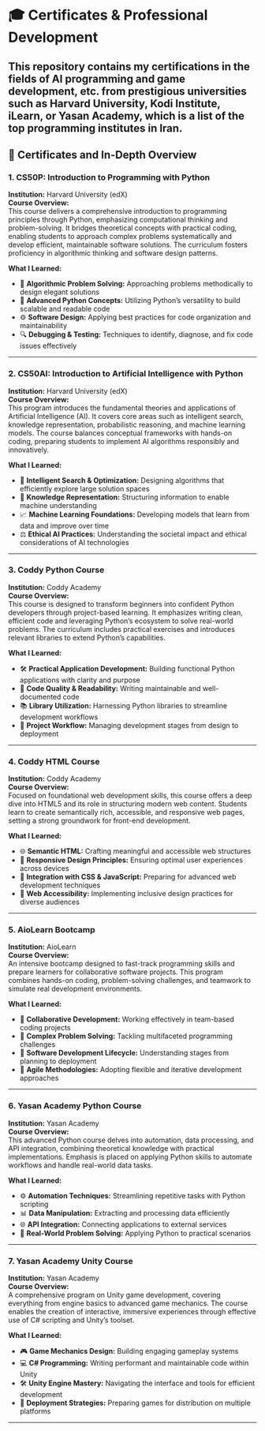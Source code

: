 # 🎓 Certificates & Professional Development

This repository contains my certifications in the fields of AI programming and game development, etc. from prestigious universities such as Harvard University, Kodi Institute, iLearn, or Yasan Academy, which is a list of the top programming institutes in Iran.
---

## 📜 Certificates and In-Depth Overview

### 1. CS50P: Introduction to Programming with Python  
**Institution:** Harvard University (edX)  
**Course Overview:**  
This course delivers a comprehensive introduction to programming principles through Python, emphasizing computational thinking and problem-solving. It bridges theoretical concepts with practical coding, enabling students to approach complex problems systematically and develop efficient, maintainable software solutions. The curriculum fosters proficiency in algorithmic thinking and software design patterns.  

**What I Learned:**  
- 🧠 **Algorithmic Problem Solving:** Approaching problems methodically to design elegant solutions  
- 🐍 **Advanced Python Concepts:** Utilizing Python’s versatility to build scalable and readable code  
- ⚙️ **Software Design:** Applying best practices for code organization and maintainability  
- 🔍 **Debugging & Testing:** Techniques to identify, diagnose, and fix code issues effectively

---

### 2. CS50AI: Introduction to Artificial Intelligence with Python  
**Institution:** Harvard University (edX)  
**Course Overview:**  
This program introduces the fundamental theories and applications of Artificial Intelligence (AI). It covers core areas such as intelligent search, knowledge representation, probabilistic reasoning, and machine learning models. The course balances conceptual frameworks with hands-on coding, preparing students to implement AI algorithms responsibly and innovatively.  

**What I Learned:**  
- 🤖 **Intelligent Search & Optimization:** Designing algorithms that efficiently explore large solution spaces  
- 🧩 **Knowledge Representation:** Structuring information to enable machine understanding  
- 📈 **Machine Learning Foundations:** Developing models that learn from data and improve over time  
- ⚖️ **Ethical AI Practices:** Understanding the societal impact and ethical considerations of AI technologies

---

### 3. Coddy Python Course  
**Institution:** Coddy Academy  
**Course Overview:**  
This course is designed to transform beginners into confident Python developers through project-based learning. It emphasizes writing clean, efficient code and leveraging Python’s ecosystem to solve real-world problems. The curriculum includes practical exercises and introduces relevant libraries to extend Python’s capabilities.  

**What I Learned:**  
- 🛠️ **Practical Application Development:** Building functional Python applications with clarity and purpose  
- 🧹 **Code Quality & Readability:** Writing maintainable and well-documented code  
- 📚 **Library Utilization:** Harnessing Python libraries to streamline development workflows  
- 🚀 **Project Workflow:** Managing development stages from design to deployment

---

### 4. Coddy HTML Course  
**Institution:** Coddy Academy  
**Course Overview:**  
Focused on foundational web development skills, this course offers a deep dive into HTML5 and its role in structuring modern web content. Students learn to create semantically rich, accessible, and responsive web pages, setting a strong groundwork for front-end development.  

**What I Learned:**  
- 🌐 **Semantic HTML:** Crafting meaningful and accessible web structures  
- 📐 **Responsive Design Principles:** Ensuring optimal user experiences across devices  
- 🔧 **Integration with CSS & JavaScript:** Preparing for advanced web development techniques  
- 🧩 **Web Accessibility:** Implementing inclusive design practices for diverse audiences

---

### 5. AioLearn Bootcamp  
**Institution:** AioLearn  
**Course Overview:**  
An intensive bootcamp designed to fast-track programming skills and prepare learners for collaborative software projects. This program combines hands-on coding, problem-solving challenges, and teamwork to simulate real development environments.  

**What I Learned:**  
- 🤝 **Collaborative Development:** Working effectively in team-based coding projects  
- 🚧 **Complex Problem Solving:** Tackling multifaceted programming challenges  
- 🔄 **Software Development Lifecycle:** Understanding stages from planning to deployment  
- 🧩 **Agile Methodologies:** Adopting flexible and iterative development approaches

---

### 6. Yasan Academy Python Course  
**Institution:** Yasan Academy  
**Course Overview:**  
This advanced Python course delves into automation, data processing, and API integration, combining theoretical knowledge with practical implementations. Emphasis is placed on applying Python skills to automate workflows and handle real-world data tasks.  

**What I Learned:**  
- ⚙️ **Automation Techniques:** Streamlining repetitive tasks with Python scripting  
- 📊 **Data Manipulation:** Extracting and processing data efficiently  
- 🌐 **API Integration:** Connecting applications to external services  
- 🧩 **Real-World Problem Solving:** Applying Python to practical scenarios

---

### 7. Yasan Academy Unity Course  
**Institution:** Yasan Academy  
**Course Overview:**  
A comprehensive program on Unity game development, covering everything from engine basics to advanced game mechanics. The course enables the creation of interactive, immersive experiences through effective use of C# scripting and Unity’s toolset.  

**What I Learned:**  
- 🎮 **Game Mechanics Design:** Building engaging gameplay systems  
- 💻 **C# Programming:** Writing performant and maintainable code within Unity  
- 🛠️ **Unity Engine Mastery:** Navigating the interface and tools for efficient development  
- 🚀 **Deployment Strategies:** Preparing games for distribution on multiple platforms

---
